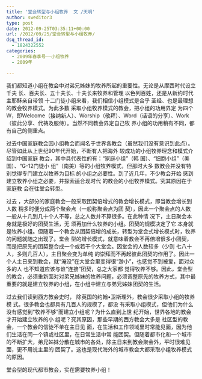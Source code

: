 ```yaml
---
title: '堂会转型与小组牧养  文 /天明'
author: sweditor3
type: post
date: 2012-09-25T03:35:11+00:00
url: /2012/09/25/堂会转型与小组牧养/
dsq_thread_id:
  - 1824322552
categories:
  - 2009年春季号——小组牧养
  - 2009年

---
```

我们都知道小组在教会中对弟兄姊妹的牧养所起的重要性。无论是从摩西时代设立千夫 长、百夫长、五十夫长、十夫长来牧养和管理 以色列百姓，还是从新约时代主耶稣亲自带领 十二门徒小组来看，我们相信小组模式是合乎 圣经、也是最理想的教会牧养模式。为此多数 采取小组牧养模式的教会，把小组的功用界定 为四个W，即Welcome（接纳新人）、Worship（敬拜）、Word（话语的分享）、Work（彼此分享、代祷及服侍）。当然不同教会界定自己牧 养小组的功用稍有不同，都有自己的侧重点。
  
过去中国家庭教会因小组教会而闻名于世界各教会（虽然我们没有意识到此点）。尽管如此从上世纪90年代开始，不断有人把海外 较成功的小组牧养理念和模式介绍到中国家庭 教会，其中具代表性的有：“家庭小组”（韩 国）、“细胞小组”（美国）、“G-12门徒小 组”（南美）等的小组牧养模式，但那时大多 数教会并没有特别觉得专门建立以牧养为目标 的小组之必要性。到了近几年，不少教会开始 感到建立牧养小组之必要，并探索适合现时代 的教会的小组牧养模式。究其原因在于家庭教 会在往堂会转型。
  
过去 ，大部分的家庭教会一般采取团契倍增式的教会增长模式，即当教会增长到人数 稍多时便分成两个聚会点（一般称聚会点为团 契），因此一个聚会点的人数一般从十几到几十个人不等，总之人数并不算很多。在此种情 况下，主日聚会本身就是极好的团契生活，无 须再加什么牧养的小组。团契的规模决定了它 本身就是牧养小组。但随着一个教会从团契倍增的成长，转型为堂会式增长模式时，牧养的问题就随之出现了。堂会 型的增长模式，就意味着教会不再倍增很多小团契，而是把原先的团契整合成一个或若干个大堂会。因堂会的人数较多（少则 七八十人，多则几百人），主日聚会变为单纯 的崇拜而不再起彼此团契的作用了。因此一个人主日来到教会，就“淹没”在大堂会里变得很“渺小”，也感觉不到被爱，面对众多的人 也不知道应该与谁“连接”团契，总之大家都 觉得牧养不够。因此，堂会型的教会，必须重新面对对弟兄姊妹的牧养问题，必须调整原先的牧养方式，其中最重要的就是建立牧养的小组，在小组中建立与弟兄姊妹团契的生活。
  
过去我们读到西方教会史时， 除英国的约翰•卫斯理外，教会很少采取小组的牧养模 式。很多教会也都具有几百人的规模了，都没 有采取小组模式，但他们为什么没有感觉到“牧养不够”而建立小组呢？为什么直到上世 纪开始，世界各地的教会才开始建立牧养的小 组呢？究其原因，那些早期的西方教会大多是 社区型的教会，一个教会的信徒不单在主日见 面，在生活和工作领域里时常能见面，因为他们生活在同一个镇或社区里，在日常生活中常 能团契。但随着都市化和一个城市的不断扩大，弟兄姊妹分散在城市的各处，除主日来到教会聚会外，平时很难见面，更不用说主里的 团契了。这也是现代海外的城市教会大都采取小组牧养模式的原因。
  
堂会型的现代都市教会，实在需要牧养小组！
